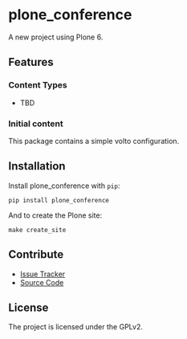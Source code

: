 # plone_conference

A new project using Plone 6.

## Features

### Content Types

- TBD

### Initial content

This package contains a simple volto configuration.

Installation
------------

Install plone_conference with `pip`:

```shell
pip install plone_conference
```
And to create the Plone site:

```shell
make create_site
```

## Contribute

- [Issue Tracker](https://github.com/wolbernd/plone-conference/issues)
- [Source Code](https://github.com/wolbernd/plone-conference/)

## License

The project is licensed under the GPLv2.
